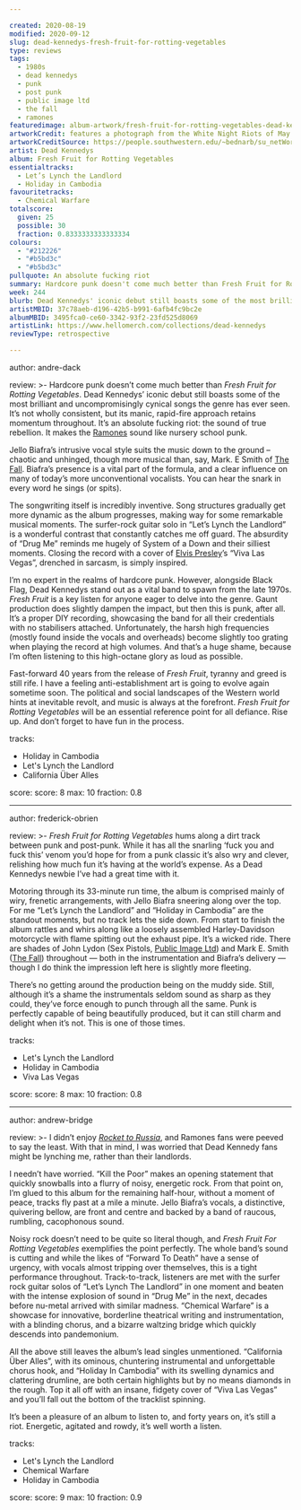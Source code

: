 ```yaml
---

created: 2020-08-19
modified: 2020-09-12
slug: dead-kennedys-fresh-fruit-for-rotting-vegetables
type: reviews
tags:
  - 1980s
  - dead kennedys
  - punk
  - post punk
  - public image ltd
  - the fall
  - ramones
featuredimage: album-artwork/fresh-fruit-for-rotting-vegetables-dead-kennedys.jpg
artworkCredit: features a photograph from the White Night Riots of May 21st, 1979. The riots were in response to the lenient sentence received by Dan White for murdering San Francisco Mayor George Moscone and Supervisor Harvey Milk. The typeface used is Engravers’ Old English by Morris Fuller Benton.
artworkCreditSource: https://people.southwestern.edu/~bednarb/su_netWorks/projects/carter/DK.html
artist: Dead Kennedys
album: Fresh Fruit for Rotting Vegetables
essentialtracks:
  - Let’s Lynch the Landlord
  - Holiday in Cambodia 
favouritetracks:
  - Chemical Warfare
totalscore:
  given: 25
  possible: 30
  fraction: 0.8333333333333334
colours:
  - "#212226"
  - "#b5bd3c"
  - "#b5bd3c"
pullquote: An absolute fucking riot
summary: Hardcore punk doesn't come much better than Fresh Fruit for Rotting Vegetables. Dead Kennedys' iconic debut still boasts some of the most brilliant and uncompromisingly cynical songs the genre has ever seen.
week: 244
blurb: Dead Kennedys' iconic debut still boasts some of the most brilliant and uncompromisingly cynical songs that punk has ever seen.
artistMBID: 37c78aeb-d196-42b5-b991-6afb4fc9bc2e
albumMBID: 3495fca0-ce60-3342-93f2-23fd525d8069
artistLink: https://www.hellomerch.com/collections/dead-kennedys
reviewType: retrospective

---
```


author: andre-dack

review: >-
  Hardcore punk doesn’t come much better than *Fresh Fruit for Rotting Vegetables*. Dead Kennedys’ iconic debut still boasts some of the most brilliant and uncompromisingly cynical songs the genre has ever seen. It’s not wholly consistent, but its manic, rapid-fire approach retains momentum throughout. It’s an absolute fucking riot: the sound of true rebellion. It makes the [Ramones](/reviews/ramones-rocket-to-russia/) sound like nursery school punk.

  Jello Biafra’s intrusive vocal style suits the music down to the ground – chaotic and unhinged, though more musical than, say, Mark. E Smith of [The Fall](/reviews/the-fall-this-nations-saving-grace/). Biafra’s presence is a vital part of the formula, and a clear influence on many of today’s more unconventional vocalists. You can hear the snark in every word he sings (or spits).

  The songwriting itself is incredibly inventive. Song structures gradually get more dynamic as the album progresses, making way for some remarkable musical moments. The surfer-rock guitar solo in “Let’s Lynch the Landlord” is a wonderful contrast that constantly catches me off guard. The absurdity of “Drug Me” reminds me hugely of System of a Down and their silliest moments. Closing the record with a cover of [Elvis Presley](/reviews/elvis-presley-elvis-presley/)’s “Viva Las Vegas”, drenched in sarcasm, is simply inspired.

  I’m no expert in the realms of hardcore punk. However, alongside Black Flag, Dead Kennedys stand out as a vital band to spawn from the late 1970s. *Fresh Fruit* is a key listen for anyone eager to delve into the genre. Gaunt production does slightly dampen the impact, but then this is punk, after all. It’s a proper DIY recording, showcasing the band for all their credentials with no stabilisers attached. Unfortunately, the harsh high frequencies (mostly found inside the vocals and overheads) become slightly too grating when playing the record at high volumes. And that’s a huge shame, because I’m often listening to this high-octane glory as loud as possible.

  Fast-forward 40 years from the release of *Fresh Fruit*, tyranny and greed is still rife. I have a feeling anti-establishment art is going to evolve again sometime soon. The political and social landscapes of the Western world hints at inevitable revolt, and music is always at the forefront. *Fresh Fruit for Rotting Vegetables* will be an essential reference point for all defiance. Rise up. And don’t forget to have fun in the process.

tracks:
  - Holiday in Cambodia
  - Let's Lynch the Landlord
  - California Über Alles

score:
  score: 8
  max: 10
  fraction: 0.8

---

author: frederick-obrien

review: >-
  *Fresh Fruit for Rotting Vegetables* hums along a dirt track between punk and post-punk. While it has all the snarling ‘fuck you and fuck this’ venom you’d hope for from a punk classic it’s also wry and clever, relishing how much fun it’s having at the world’s expense. As a Dead Kennedys newbie I’ve had a great time with it.

  Motoring through its 33-minute run time, the album is comprised mainly of wiry, frenetic arrangements, with Jello Biafra sneering along over the top. For me “Let’s Lynch the Landlord” and “Holiday in Cambodia” are the standout moments, but no track lets the side down. From start to finish the album rattles and whirs along like a loosely assembled Harley-Davidson motorcycle with flame spitting out the exhaust pipe. It’s a wicked ride. There are shades of John Lydon (Sex Pistols, [Public Image Ltd](/reviews/public-image-ltd-9/)) and Mark E. Smith ([The Fall](/reviews/the-fall-this-nations-saving-grace/)) throughout — both in the instrumentation and Biafra’s delivery — though I do think the impression left here is slightly more fleeting.

  There’s no getting around the production being on the muddy side. Still, although it’s a shame the instrumentals seldom sound as sharp as they could, they’ve force enough to punch through all the same. Punk is perfectly capable of being beautifully produced, but it can still charm and delight when it’s not. This is one of those times.

tracks:
  - Let's Lynch the Landlord
  - Holiday in Cambodia
  - Viva Las Vegas

score:
  score: 8
  max: 10
  fraction: 0.8

---

author: andrew-bridge

review: >-
  I didn’t enjoy [*Rocket to Russia*](/reviews/ramones-rocket-to-russia/), and Ramones fans were peeved to say the least. With that in mind, I was worried that Dead Kennedy fans might be lynching me, rather than their landlords.

  I needn’t have worried. “Kill the Poor” makes an opening statement that quickly snowballs into a flurry of noisy, energetic rock. From that point on, I’m glued to this album for the remaining half-hour, without a moment of peace, tracks fly past at a mile a minute. Jello Biafra’s vocals, a distinctive, quivering bellow, are front and centre and backed by a band of raucous, rumbling, cacophonous sound.

  Noisy rock doesn’t need to be quite so literal though, and *Fresh Fruit For Rotting Vegetables* exemplifies the point perfectly. The whole band’s sound is cutting and while the likes of “Forward To Death” have a sense of urgency, with vocals almost tripping over themselves, this is a tight performance throughout. Track-to-track, listeners are met with the surfer rock guitar solos of “Let’s Lynch The Landlord” in one moment and beaten with the intense explosion of sound in “Drug Me” in the next, decades before nu-metal arrived with similar madness. “Chemical Warfare” is a showcase for innovative, borderline theatrical writing and instrumentation, with a blinding chorus, and a bizarre waltzing bridge which quickly descends into pandemonium.

  All the above still leaves the album’s lead singles unmentioned. “California Über Alles”, with its ominous, chuntering instrumental and unforgettable chorus hook, and “Holiday In Cambodia” with its swelling dynamics and clattering drumline, are both certain highlights but by no means diamonds in the rough. Top it all off with an insane, fidgety cover of “Viva Las Vegas” and you’ll fall out the bottom of the tracklist spinning.

  It’s been a pleasure of an album to listen to, and forty years on, it’s still a riot. Energetic, agitated and rowdy, it’s well worth a listen.

tracks:
  - Let's Lynch the Landlord
  - Chemical Warfare
  - Holiday in Cambodia

score:
  score: 9
  max: 10
  fraction: 0.9